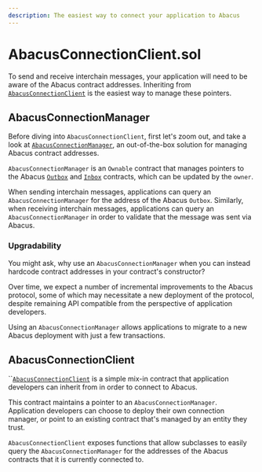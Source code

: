 ```yaml
---
description: The easiest way to connect your application to Abacus
---
```


# AbacusConnectionClient.sol

To send and receive interchain messages, your application will need to be aware of the Abacus contract addresses. Inheriting from [`AbacusConnectionClient`](https://github.com/abacus-network/abacus-monorepo/blob/main/solidity/app/contracts/AbacusConnectionClient.sol) is the easiest way to manage these pointers.

## AbacusConnectionManager

Before diving into `AbacusConnectionClient`, first let's zoom out, and take a look at [`AbacusConnectionManager`](https://github.com/abacus-network/abacus-monorepo/blob/main/solidity/core/contracts/AbacusConnectionManager.sol),  an out-of-the-box solution for managing Abacus contract addresses.

`AbacusConnectionManager` is an `Ownable` contract that manages pointers to the Abacus [`Outbox`](../../protocol/messaging/outbox.md) and [`Inbox`](../../protocol/messaging/inbox.md) contracts, which can be updated by the `owner`.

When sending interchain messages, applications can query an `AbacusConnectionManager` for the address of the Abacus `Outbox`. Similarly, when receiving interchain messages, applications can query an `AbacusConnectionManager` in order to validate that the message was sent via Abacus.

### Upgradability

You might ask, why use an `AbacusConnectionManager` when you can instead hardcode contract addresses in your contract's constructor?

Over time, we expect a number of incremental improvements to the Abacus protocol, some of which may necessitate a new deployment of the protocol, despite remaining API compatible from the perspective of application developers.

Using an `AbacusConnectionManager` allows applications to migrate to a new Abacus deployment with just a few transactions.

## AbacusConnectionClient

``[`AbacusConnectionClient`](https://github.com/abacus-network/abacus-monorepo/blob/main/solidity/app/contracts/AbacusConnectionClient.sol) is a simple mix-in contract that application developers can inherit from in order to connect to Abacus.

This contract maintains a pointer to an `AbacusConnectionManager`. Application developers can choose to deploy their own connection manager, or point to an existing contract that's managed by an entity they trust.

`AbacusConnectionClient` exposes functions that allow subclasses to easily query the `AbacusConnectionManager` for the addresses of the Abacus contracts that it is currently connected to.

